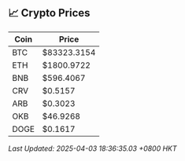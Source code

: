 ## 📈 Crypto Prices

| Coin | Price |
| ---- | ----- |
| BTC | $83323.3154 |
| ETH | $1800.9722 |
| BNB | $596.4067 |
| CRV | $0.5157 |
| ARB | $0.3023 |
| OKB | $46.9268 |
| DOGE | $0.1617 |

_Last Updated: 2025-04-03 18:36:35.03 +0800 HKT_